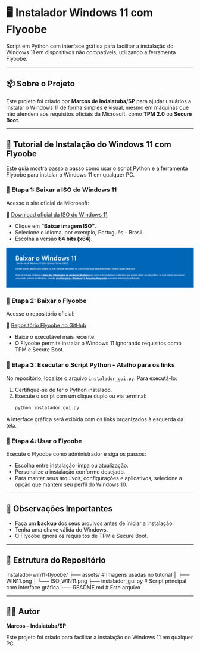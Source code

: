 # 🖥️ Instalador Windows 11 com Flyoobe

Script em Python com interface gráfica para facilitar a instalação do Windows 11 em dispositivos não compatíveis, utilizando a ferramenta Flyoobe.

---

## 📦 Sobre o Projeto

Este projeto foi criado por **Marcos de Indaiatuba/SP** para ajudar usuários a instalar o Windows 11 de forma simples e visual, mesmo em máquinas que não atendem aos requisitos oficiais da Microsoft, como **TPM 2.0** ou **Secure Boot**.

---

## 🧭 Tutorial de Instalação do Windows 11 com Flyoobe

Este guia mostra passo a passo como usar o script Python e a ferramenta Flyoobe para instalar o Windows 11 em qualquer PC.

### 🔹 Etapa 1: Baixar a ISO do Windows 11

Acesse o site oficial da Microsoft:

🔗 [Download oficial da ISO do Windows 11](https://www.microsoft.com/pt-br/software-download/windows11)

- Clique em **"Baixar imagem ISO"**.
- Selecione o idioma, por exemplo, Português - Brasil.
- Escolha a versão **64 bits (x64)**.

![Página oficial de download do Windows 11](assets/WIN11.png)

### 🔹 Etapa 2: Baixar o Flyoobe

Acesse o repositório oficial:

🔗 [Repositório Flyoobe no GitHub](https://github.com/builtbybel/Flyoobe)

- Baixe o executável mais recente.
- O Flyoobe permite instalar o Windows 11 ignorando requisitos como TPM e Secure Boot.

### 🔹 Etapa 3: Executar o Script Python - Atalho para os links

No repositório, localize o arquivo `instalador_gui.py`. Para executá-lo:

1.  Certifique-se de ter o Python instalado.
2.  Execute o script com um clique duplo ou via terminal:
    ```bash
    python instalador_gui.py
    ```

A interface gráfica será exibida com os links organizados à esquerda da tela.

### 🔹 Etapa 4: Usar o Flyoobe

Execute o Flyoobe como administrador e siga os passos:

- Escolha entre instalação limpa ou atualização.
- Personalize a instalação conforme desejado.
- Para manter seus arquivos, configurações e aplicativos, selecione a opção que mantém seu perfil do Windows 10.

---

## 📌 Observações Importantes

- Faça um **backup** dos seus arquivos antes de iniciar a instalação.
- Tenha uma chave válida do Windows.
- O Flyoobe ignora os requisitos de TPM e Secure Boot.

---

## 📁 Estrutura do Repositório
instalador-win11-flyoobe/
├── assets/                  # Imagens usadas no tutorial
│   ├── WIN11.png
│   └── ISO_WIN11.png
├── instalador_gui.py        # Script principal com interface gráfica
└── README.md                # Este arquivo

---

## 👨‍💻 Autor

**Marcos – Indaiatuba/SP**

Este projeto foi criado para facilitar a instalação do Windows 11 em qualquer PC.
